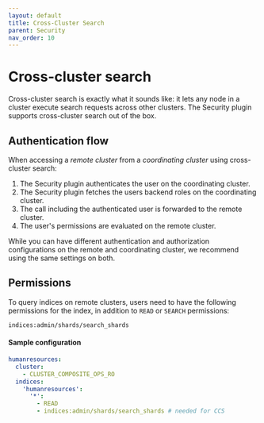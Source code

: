 ```yaml
---
layout: default
title: Cross-Cluster Search
parent: Security
nav_order: 10
---
```


# Cross-cluster search

Cross-cluster search is exactly what it sounds like: it lets any node in a cluster execute search requests across other clusters. The Security plugin supports cross-cluster search out of the box.


## Authentication flow

When accessing a *remote cluster* from a *coordinating cluster* using cross-cluster search:

1. The Security plugin authenticates the user on the coordinating cluster.
1. The Security plugin fetches the users backend roles on the coordinating cluster.
1. The call including the authenticated user is forwarded to the remote cluster.
1. The user's permissions are evaluated on the remote cluster.

While you can have different authentication and authorization configurations on the remote and coordinating cluster, we recommend using the same settings on both.


## Permissions

To query indices on remote clusters, users need to have the following permissions for the index, in addition to `READ` or `SEARCH` permissions:

```
indices:admin/shards/search_shards
```

#### Sample configuration

```yml
humanresources:
  cluster:
    - CLUSTER_COMPOSITE_OPS_RO
  indices:
    'humanresources':
      '*':
        - READ
        - indices:admin/shards/search_shards # needed for CCS
```
